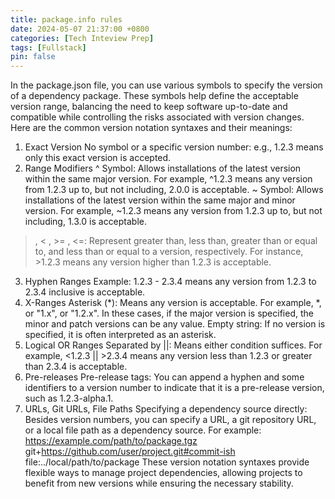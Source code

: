 ```yaml
---
title: package.info rules
date: 2024-05-07 21:37:00 +0800
categories: [Tech Inteview Prep]
tags: [Fullstack]
pin: false
---
```

In the package.json file, you can use various symbols to specify the version of a dependency package. These symbols help define the acceptable version range, balancing the need to keep software up-to-date and compatible while controlling the risks associated with version changes. Here are the common version notation syntaxes and their meanings:

1. Exact Version
No symbol or a specific version number: e.g., 1.2.3 means only this exact version is accepted.
2. Range Modifiers
^ Symbol: Allows installations of the latest version within the same major version. For example, ^1.2.3 means any version from 1.2.3 up to, but not including, 2.0.0 is acceptable.
~ Symbol: Allows installations of the latest version within the same major and minor version. For example, ~1.2.3 means any version from 1.2.3 up to, but not including, 1.3.0 is acceptable.
> , < , >= , <=: Represent greater than, less than, greater than or equal to, and less than or equal to a version, respectively. For instance, >1.2.3 means any version higher than 1.2.3 is acceptable.
3. Hyphen Ranges
Example: 1.2.3 - 2.3.4 means any version from 1.2.3 to 2.3.4 inclusive is acceptable.
4. X-Ranges
Asterisk (*): Means any version is acceptable. For example, *, or "1.x", or "1.2.x". In these cases, if the major version is specified, the minor and patch versions can be any value.
Empty string: If no version is specified, it is often interpreted as an asterisk.
5. Logical OR Ranges
Separated by ||: Means either condition suffices. For example, <1.2.3 || >2.3.4 means any version less than 1.2.3 or greater than 2.3.4 is acceptable.
6. Pre-releases
Pre-release tags: You can append a hyphen and some identifiers to a version number to indicate that it is a pre-release version, such as 1.2.3-alpha.1.
7. URLs, Git URLs, File Paths
Specifying a dependency source directly: Besides version numbers, you can specify a URL, a git repository URL, or a local file path as a dependency source. For example:
https://example.com/path/to/package.tgz
git+https://github.com/user/project.git#commit-ish
file:../local/path/to/package
These version notation syntaxes provide flexible ways to manage project dependencies, allowing projects to benefit from new versions while ensuring the necessary stability.


